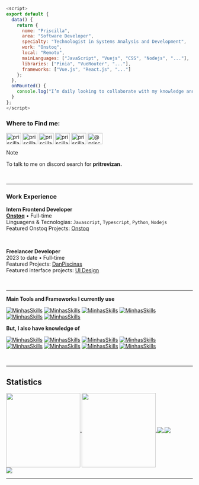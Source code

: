 ```js
<script>
export default {
  data() {
    return {
      nome: "Priscilla",
      area: "Software Developer",
      specialty: "Technologist in Systems Analysis and Development",
      work: "Onstoq",
      local: "Remoto",
      mainLanguages: ["JavaScript", "Vuejs", "CSS", "Nodejs", "..."],
      libraries: ["Pinia", "VueRouter", "..."],
      frameworks: ["Vue.js", "React.js", "..."]
    };
  },
  onMounted() {
    console.log("I’m daily looking to collaborate with my knowledge and I am willing to exchange ideas!");
  }
};
</script>
```
 

### Where to Find me:

<p align="left">
<a href="https://dev.to/priscillatrevizan" target="blank"><img align="center" src="https://raw.githubusercontent.com/rahuldkjain/github-profile-readme-generator/master/src/images/icons/Social/devto.svg" alt="priscillatrevizan" height="30" width="40" /></a>
<a href="https://linkedin.com/in/priscillatrevizan" target="blank"><img align="center" src="https://raw.githubusercontent.com/rahuldkjain/github-profile-readme-generator/master/src/images/icons/Social/linked-in-alt.svg" alt="priscillatrevizan" height="30" width="40" /></a>
<a href="https://stackoverflow.com/users/23203121/priscilla-trevizan" target="blank"><img align="center" src="https://raw.githubusercontent.com/rahuldkjain/github-profile-readme-generator/master/src/images/icons/Social/stack-overflow.svg" alt="priscillatrevizan" height="30" width="40" /></a>
<a href="https://instagram.com/priscillatrevizan" target="blank"><img align="center" src="https://raw.githubusercontent.com/rahuldkjain/github-profile-readme-generator/master/src/images/icons/Social/instagram.svg" alt="priscillatrevizan" height="30" width="40" /></a>
<a href="https://www.behance.net/priscillatrevizan" target="blank"><img align="center" src="https://raw.githubusercontent.com/rahuldkjain/github-profile-readme-generator/master/src/images/icons/Social/behance.svg" alt="priscillatrevizan" height="30" width="40" /></a>
<a href="https://medium.com/@priscillatrevizan" target="blank"><img align="center" src="https://raw.githubusercontent.com/rahuldkjain/github-profile-readme-generator/master/src/images/icons/Social/medium.svg" alt="@priscillatrevizan" height="30" width="40" /></a>
</p>

> [!NOTE]
> To talk to me on discord search for **pritrevizan.**

<br/>

---

### Work Experience

**Intern Frontend Developer** \
[**Onstoq**](https://www.onstoq.com/) • Full-time \
Linguagens & Tecnologias: `Javascript`, `Typescript`, `Python`, `Nodejs`\
Featured Onstoq Projects: [Onstoq](https://www.onstoq.com/)

<br/>

**Freelancer Developer** \
2023 to date • Full-time \
Featured Projects: [DanPiscinas](https://www.danpiscinas.com.br/) \
Featured interface projects: [UI Design](https://linktr.ee/priscillatrevizan) 


<br/>

---

**Main Tools and Frameworks I currently use** <br/>

[![MinhasSkills](https://skillicons.dev/icons?i=css)](https://skillicons.dev)
[![MinhasSkills](https://skillicons.dev/icons?i=js)](https://skillicons.dev)
[![MinhasSkills](https://skillicons.dev/icons?i=vue)](https://skillicons.dev)
[![MinhasSkills](https://skillicons.dev/icons?i=pinia)](https://skillicons.dev)
[![MinhasSkills](https://skillicons.dev/icons?i=tailwind)](https://skillicons.dev)
[![MinhasSkills](https://skillicons.dev/icons?i=nodejs)](https://skillicons.dev)

**But, I also have knowledge of** <br/>

[![MinhasSkills](https://skillicons.dev/icons?i=typescript)](https://skillicons.dev)
[![MinhasSkills](https://skillicons.dev/icons?i=bootstrap)](https://skillicons.dev)
[![MinhasSkills](https://skillicons.dev/icons?i=sass)](https://skillicons.dev)
[![MinhasSkills](https://skillicons.dev/icons?i=react)](https://skillicons.dev)
[![MinhasSkills](https://skillicons.dev/icons?i=python)](https://skillicons.dev)
[![MinhasSkills](https://skillicons.dev/icons?i=selenium)](https://skillicons.dev)
[![MinhasSkills](https://skillicons.dev/icons?i=ruby)](https://skillicons.dev)
[![MinhasSkills](https://skillicons.dev/icons?i=mongodb)](https://skillicons.dev)

<br/>

---

**Statistics**
---

<a href="https://github.com/anuraghazra/github-readme-stats">
  <img height=200 align="center" src="https://github-readme-stats.vercel.app/api?username=priscillatrevizan&theme=tokyonight" />
</a>
<a href="https://github.com/priscillatrevizan/API-Autentication">
  <img height=200 align="center" src="https://github-readme-stats.vercel.app/api/top-langs?username=priscillatrevizan&layout=compact&langs_count=8&card_width=320&theme=tokyonight" />
</a>

<a href="https://github.com/priscillatrevizan/API-Autentication">
  <img align="center" src="https://github-readme-stats.vercel.app/api/pin/?username=priscillatrevizan&repo=API-Autentication&theme=tokyonight" />
</a>
<a href="https://github.com/priscillatrevizan/ignite-lab-design-system">
  <img align="center" src="https://github-readme-stats.vercel.app/api/pin/?username=priscillatrevizan&repo=ignite-lab-design-system&theme=tokyonight" />
</a>


<br/>
<a href="https://github.com/priscillatrevizan/github-readme-stats">
<img align="center" src="https://img.shields.io/github/followers/priscillatrevizan?label=follow&style=social)"/>
</a>


---
<br/>
<!---
PriscillaTrevizan/PriscillaTrevizan is a ✨ special ✨ repository because its `README.md` (this file) appears on your GitHub profile.
You can click the Preview link to take a look at your changes.
--->
